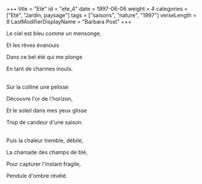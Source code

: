 +++
title = "Eté"
id = "ete_4"
date = 1997-06-06
weight = 4
categories = ["Eté", "Jardin, paysage"]
tags = ["saisons", "nature", "1997"]
verseLength = 8
LastModifierDisplayName = "Barbara Post"
+++

Le ciel est bleu comme un mensonge,

Et les rêves évanouis

Dans ce bel été qui me plonge

En tant de charmes inouïs.

 \
Sur la colline une pelisse

Découvre l'or de l'horizon,

Et le soleil dans mes yeux glisse

Trop de candeur d'une saison.

 \
Puis la chaleur tremble, débile,

La chamade des champs de blé,

Pour capturer l'instant fragile,

Pendule d'ombre révélé.
